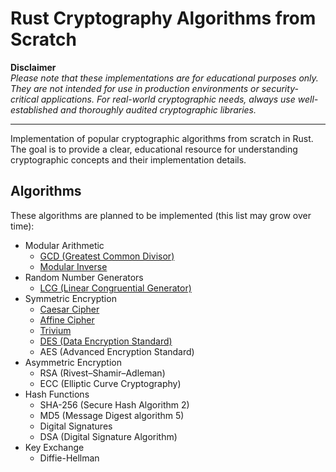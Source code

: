 # Rust Cryptography Algorithms from Scratch

**Disclaimer**  
*Please note that these implementations are for educational purposes only. They are not intended for use in production environments or security-critical applications. For real-world cryptographic needs, always use well-established and thoroughly audited cryptographic libraries.*

---

Implementation of popular cryptographic algorithms from scratch in Rust. The goal is to provide a clear, educational resource for understanding cryptographic concepts and their implementation details. 

## Algorithms

These algorithms are planned to be implemented (this list may grow over time):

- Modular Arithmetic
  - [GCD (Greatest Common Divisor)](src/modular_arithmetic/)
  - [Modular Inverse](src/modular_arithmetic/)
- Random Number Generators
  - [LCG (Linear Congruential Generator)](src/rng/)
- Symmetric Encryption
  - [Caesar Cipher](src/symmetric_encryption/caesar)
  - [Affine Cipher](src/symmetric_encryption/affine)
  - [Trivium](src/symmetric_encryption/trivium)
  - [DES (Data Encryption Standard)](src/symmetric_encryption/des)
  - AES (Advanced Encryption Standard)
- Asymmetric Encryption
  - RSA (Rivest–Shamir–Adleman)
  - ECC (Elliptic Curve Cryptography)
- Hash Functions
  - SHA-256 (Secure Hash Algorithm 2)
  - MD5 (Message Digest algorithm 5)
  - Digital Signatures
  - DSA (Digital Signature Algorithm)
- Key Exchange
  - Diffie-Hellman
